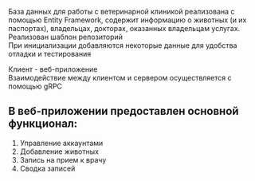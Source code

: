 База данных для работы с ветеринарной клиникой реализована с помощью Entity Framework, содержит информацию о животных (и их паспортах), владельцах, докторах, оказанных владельцам услугах.<br>
Реализован шаблон репозиторий<br>
При инициализации добавляются некоторые данные для удобства отладки и тестирования

Клиент - веб-приложение<br>
Взаимодействие между клиентом и сервером осуществляется с помощью gRPC<br>
## В веб-приложении предоставлен основной функционал:
1) Управление аккаунтами
2) Добавление животных
3) Запись на прием к врачу
4) Сводка записей
